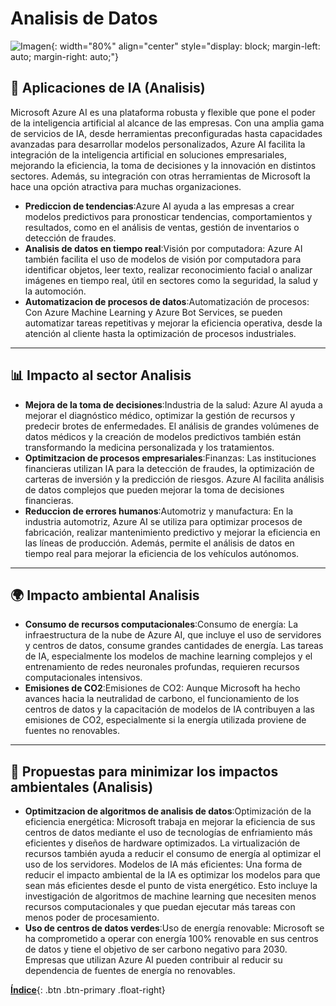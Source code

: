 # Analisis de Datos
![Imagen](./images/azure.jpg){: width="80%" align="center" style="display: block; margin-left: auto; margin-right: auto;"}

## 🚀 Aplicaciones de IA (Analisis)
Microsoft Azure AI es una plataforma robusta y flexible que pone el poder de la inteligencia artificial al alcance de las empresas. Con una amplia gama de servicios de IA, desde herramientas preconfiguradas hasta capacidades avanzadas para desarrollar modelos personalizados, Azure AI facilita la integración de la inteligencia artificial en soluciones empresariales, mejorando la eficiencia, la toma de decisiones y la innovación en distintos sectores. Además, su integración con otras herramientas de Microsoft la hace una opción atractiva para muchas organizaciones.


- **Prediccion de tendencias**:Azure AI ayuda a las empresas a crear modelos predictivos para pronosticar tendencias, comportamientos y resultados, como en el análisis de ventas, gestión de inventarios o detección de fraudes.
- **Analisis de datos en tiempo real**:Visión por computadora: Azure AI también facilita el uso de modelos de visión por computadora para identificar objetos, leer texto, realizar reconocimiento facial o analizar imágenes en tiempo real, útil en sectores como la seguridad, la salud y la automoción.
- **Automatizacion de procesos de datos**:Automatización de procesos: Con Azure Machine Learning y Azure Bot Services, se pueden automatizar tareas repetitivas y mejorar la eficiencia operativa, desde la atención al cliente hasta la optimización de procesos industriales.

---

## 📊  Impacto al sector Analisis


- **Mejora de la toma de decisiones**:Industria de la salud: Azure AI ayuda a mejorar el diagnóstico médico, optimizar la gestión de recursos y predecir brotes de enfermedades. El análisis de grandes volúmenes de datos médicos y la creación de modelos predictivos también están transformando la medicina personalizada y los tratamientos.
- **Optimitzacion de procesos empresariales**:Finanzas: Las instituciones financieras utilizan IA para la detección de fraudes, la optimización de carteras de inversión y la predicción de riesgos. Azure AI facilita análisis de datos complejos que pueden mejorar la toma de decisiones financieras.
- **Reduccion de errores humanos**:Automotriz y manufactura: En la industria automotriz, Azure AI se utiliza para optimizar procesos de fabricación, realizar mantenimiento predictivo y mejorar la eficiencia en las líneas de producción. Además, permite el análisis de datos en tiempo real para mejorar la eficiencia de los vehículos autónomos.

---

## 🌍 Impacto ambiental Analisis


- **Consumo de recursos computacionales**:Consumo de energía: La infraestructura de la nube de Azure AI, que incluye el uso de servidores y centros de datos, consume grandes cantidades de energía. Las tareas de IA, especialmente los modelos de machine learning complejos y el entrenamiento de redes neuronales profundas, requieren recursos computacionales intensivos.
- **Emisiones de CO2**:Emisiones de CO2: Aunque Microsoft ha hecho avances hacia la neutralidad de carbono, el funcionamiento de los centros de datos y la capacitación de modelos de IA contribuyen a las emisiones de CO2, especialmente si la energía utilizada proviene de fuentes no renovables.

---

## 🌱 Propuestas para minimizar los impactos ambientales (Analisis)


- **Optimitzacion de algoritmos de analisis de datos**:Optimización de la eficiencia energética: Microsoft trabaja en mejorar la eficiencia de sus centros de datos mediante el uso de tecnologías de enfriamiento más eficientes y diseños de hardware optimizados. La virtualización de recursos también ayuda a reducir el consumo de energía al optimizar el uso de los servidores. Modelos de IA más eficientes: Una forma de reducir el impacto ambiental de la IA es optimizar los modelos para que sean más eficientes desde el punto de vista energético. Esto incluye la investigación de algoritmos de machine learning que necesiten menos recursos computacionales y que puedan ejecutar más tareas con menos poder de procesamiento.
- **Uso de centros de datos verdes**:Uso de energía renovable: Microsoft se ha comprometido a operar con energía 100% renovable en sus centros de datos y tiene el objetivo de ser carbono negativo para 2030. Empresas que utilizan Azure AI pueden contribuir al reducir su dependencia de fuentes de energía no renovables.

[**Índice**](../../README.md){: .btn .btn-primary .float-right}  
